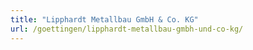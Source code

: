 ```yaml
---
title: "Lipphardt Metallbau GmbH & Co. KG"
url: /goettingen/lipphardt-metallbau-gmbh-und-co-kg/
---
```

